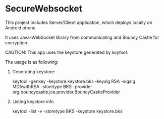 # SecureWebsocket

This project includes Server/Client application, which deploys locally on Android phone.

It uses Java-WebSocket library from communicating and Bouncy Castle for encryption.

CAUTION:
This app uses the keystore generated by *keytool*.

The usage is as following:
1. Generating keystore:

   keytool -genkey -keystore keystore.bks -keyalg RSA -sigalg MD5withRSA -storetype BKS -provider org.bouncycastle.jce.provider.BouncyCastleProvider

2. Listing keystore info

   keytool -list -v -storetype BKS -keystore keystore.bks
  

